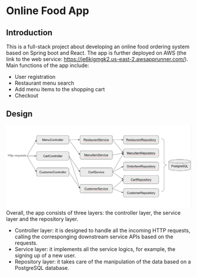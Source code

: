 # Online Food App
## Introduction
This is a full-stack project about developing an online food ordering system based on Spring boot and React. The app is further deployed on AWS (the link to the web service: https://je6kigmgk2.us-east-2.awsapprunner.com/). Main functions of the app include:
- User registration
- Restaurant menu search
- Add menu items to the shopping cart
- Checkout

## Design
![Design diagram](./Diagram.png)
Overall, the app consists of three layers: the controller layer, the service layer and the repository layer. 
- Controller layer: it is designed to handle all the incoming HTTP requests, calling the corresponging downstream service APIs based on the requests.
- Service layer: it implements all the service logics, for example, the signing up of a new user.
- Repository layer: it takes care of the manipulation of the data based on a PostgreSQL database.
